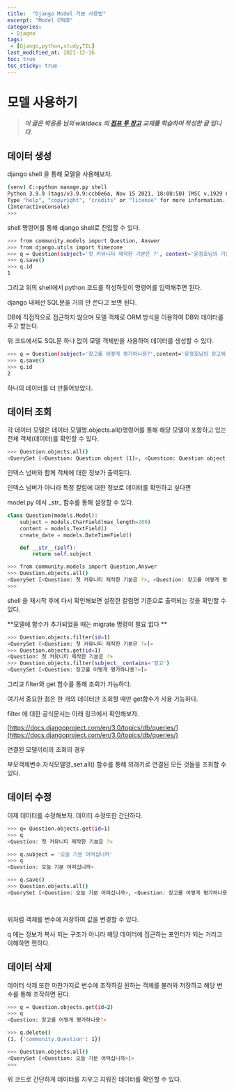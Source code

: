 ```yaml
---
title:  "Django Model 기본 사용법"
excerpt: "Model CRUD"
categories:
 - Djagno
tags:
 - [Django,python,study,TIL]
last_modified_at: 2021-12-16
toc: true
toc_sticky: true
---
```


# 모델 사용하기

> ***이 글은 박응용 님의 wikidocs 의 [점프 투 장고](https://wikidocs.net/70718) 교재를 학습하며 작성한 글 입니다.***



## 데이터 생성



django shell 을 통해 모델을 사용해보자.



```bash
(venv) C:>python manage.py shell
Python 3.9.9 (tags/v3.9.9:ccb0e6a, Nov 15 2021, 18:08:50) [MSC v.1929 64 bit (AMD64)] on win32
Type "help", "copyright", "credits" or "license" for more information.
(InteractiveConsole)
>>>

```



shell 명령어를 통해 django shell로 진입할 수 있다.



```bash
>>> from community.models import Question, Answer
>>> from django.utils import timezone
>>> q = Question(subject='첫 커뮤니티 제작한 기분은 ?', content='윤정호님의 기분이 궁금해영', create_date=timezone.now())
>>> q.save()
>>> q.id
1

```



그리고 위의 shell에서 python 코드를 작성하듯이 명령어를 입력해주면 된다.

django 내에선 SQL문을 거의 안 쓴다고 보면 된다. 

DB에 직접적으로 접근하지 않으며 모델 객체로 ORM 방식을 이용하여 DB와 데이터를 주고 받는다.



위 코드에서도 SQL문 하나 없이 모델 객체만을 사용하여 데이터를 생성할 수 있다.

 

```bash
>>> q = Question(subject='장고를 어떻게 평가하나용?',content='윤정호님의 장고에 대한 생각이 궁금합니다.' ,create_date=timezone.now())
>>> q.save()
>>> q.id
2

```

하나의 데이터를 더 만들어보았다.



## 데이터 조회



각 데이터 모델은 데이터 모델명.objects.all()명령어를 통해 해당 모델이 포함하고 있는 전체 객체(데이터)를 확인할 수 있다.



```bash
>>> Question.objects.all()
<QuerySet [<Question: Question object (1)>, <Question: Question object (2)>]>

```



인덱스 넘버와 함께 객체에 대한 정보가 출력된다.

인덱스 넘버가 아니라 특정 칼럼에 대한 정보로 데이터를 확인하고 싶다면

 model.py 에서 \__str__ 함수를 통해 설정할 수 있다.



```python
class Question(models.Model):
    subject = models.CharField(max_length=200)
    content = models.TextField()
    create_date = models.DateTimeField()

    def __str__(self):
        return self.subject
```

```bash
>>> from community.models import Question,Answer
>>> Question.objects.all()
<QuerySet [<Question: 첫 커뮤니티 제작한 기분은 ?>, <Question: 장고를 어떻게 평가하나용?>]>
>>>

```

shell 을 재시작 후에 다시 확인해보면 설정한 칼럼명 기준으로 출력되는 것을 확인할 수 있다.



**모델에 함수가 추가되었을 때는 migrate 명령이 필요 없다 **



```bash
>>> Question.objects.filter(id=1)
<QuerySet [<Question: 첫 커뮤니티 제작한 기분은 ?>]>
>>> Question.objects.get(id=1)
<Question: 첫 커뮤니티 제작한 기분은 ?>
>>> Question.objects.filter(subject__contains='장고')
<QuerySet [<Question: 장고를 어떻게 평가하나용?>]>

```



그리고 filter와 get 함수를 통해 조회가 가능하다.

여기서 중요한 점은 한 개의 데이터만 조회할 때만 get함수가 사용 가능하다.



filter 에 대한 공식문서는 아래 링크에서 확인해보자.

[https://docs.djangoproject.com/en/3.0/topics/db/queries/](https://docs.djangoproject.com/en/3.0/topics/db/queries/)



연결된 모델끼리의 조회의 경우

부모객체변수.자식모델명_set.all() 함수를 통해 외래키로 연결된 모든 것들을 조회할 수 있다.



## 데이터 수정



이제 데이터를 수정해보자. 데이터 수정또한 간단하다.



```bash
>>> q= Question.objects.get(id=1)
>>> q
<Question: 첫 커뮤니티 제작한 기분은 ?>

>>> q.subject = '오늘 기분 어떠십니까'
>>> q
<Question: 오늘 기분 어떠십니까>

>>> q.save()
>>> Question.objects.all()
<QuerySet [<Question: 오늘 기분 어떠십니까>, <Question: 장고를 어떻게 평가하나용?>]>




```



위처럼 객체를 변수에 저장하여 값을 변경할 수 있다.

q 에는 정보가 복사 되는 구조가 아니라 해당 데이터에 접근하는 포인터가 되는 거라고 이해하면 편하다.



## 데이터 삭제



데이터 삭제 또한 마찬가지로 변수에 조작하길 원하는 객체를 불러와 저장하고 해당 변수를 통해 조작하면 된다.



```bash
>>> q = Question.objects.get(id=2)
>>> q
<Question: 장고를 어떻게 평가하나용?>

>>> q.delete()
(1, {'community.Question': 1})

>>> Question.objects.all()
<QuerySet [<Question: 오늘 기분 어떠십니까>]>
>>>

```

위 코드로 간단하게 데이터를 지우고 지워진 데이터를 확인할 수 있다.